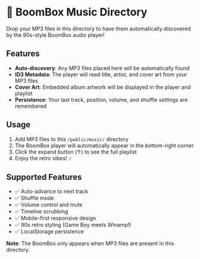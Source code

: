 # 🎵 BoomBox Music Directory

Drop your MP3 files in this directory to have them automatically discovered by the 90s-style BoomBox audio player!

## Features

- **Auto-discovery**: Any MP3 files placed here will be automatically found
- **ID3 Metadata**: The player will read title, artist, and cover art from your MP3 files
- **Cover Art**: Embedded album artwork will be displayed in the player and playlist
- **Persistence**: Your last track, position, volume, and shuffle settings are remembered

## Usage

1. Add MP3 files to this `/public/music/` directory
2. The BoomBox player will automatically appear in the bottom-right corner
3. Click the expand button (↑) to see the full playlist
4. Enjoy the retro vibes! 🎶

## Supported Features

- ✅ Auto-advance to next track
- ✅ Shuffle mode
- ✅ Volume control and mute
- ✅ Timeline scrubbing
- ✅ Mobile-first responsive design
- ✅ 90s retro styling (Game Boy meets Winamp!)
- ✅ LocalStorage persistence

**Note**: The BoomBox only appears when MP3 files are present in this directory.
